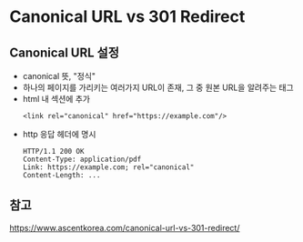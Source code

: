 # Canonical URL vs 301 Redirect

## Canonical URL 설정
- canonical 뜻, "정식"
- 하나의 페이지를 가리키는 여러가지 URL이 존재, 그 중 원본 URL을 알려주는 태그
- html 내 <head> 섹션에 추가
  ```
  <link rel="canonical" href="https://example.com"/>
  ```
- http 응답 헤더에 명시
  ```
  HTTP/1.1 200 OK
  Content-Type: application/pdf
  Link: https://example.com; rel="canonical"
  Content-Length: ...
  ```

## 
## 참고
https://www.ascentkorea.com/canonical-url-vs-301-redirect/
